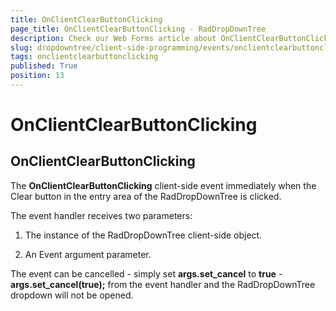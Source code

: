 ```yaml
---
title: OnClientClearButtonClicking
page_title: OnClientClearButtonClicking - RadDropDownTree
description: Check our Web Forms article about OnClientClearButtonClicking.
slug: dropdowntree/client-side-programming/events/onclientclearbuttonclicking
tags: onclientclearbuttonclicking
published: True
position: 13
---
```


# OnClientClearButtonClicking



## OnClientClearButtonClicking

The **OnClientClearButtonClicking** client-side event immediately when the Clear button in the entry area of the RadDropDownTree is clicked.

The event handler receives two parameters:

1. The instance of the RadDropDownTree client-side object.

2. An Event argument parameter.

The event can be cancelled - simply set **args.set_cancel** to **true** - **args.set_cancel(true);** from the event handler and the RadDropDownTree dropdown will not be opened.

